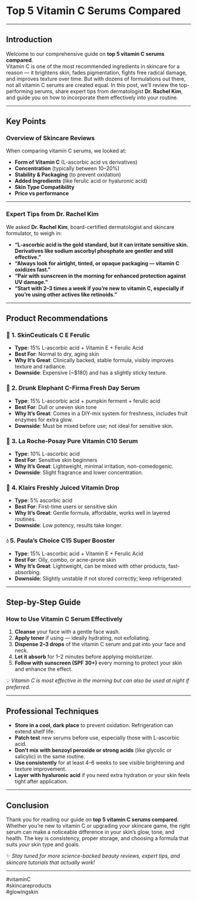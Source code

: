 # Top 5 Vitamin C Serums Compared  

---

## Introduction

Welcome to our comprehensive guide on **top 5 vitamin C serums compared**.  
Vitamin C is one of the most recommended ingredients in skincare for a reason — it brightens skin, fades pigmentation, fights free radical damage, and improves texture over time. But with dozens of formulations out there, not all vitamin C serums are created equal. In this post, we’ll review the top-performing serums, share expert tips from dermatologist **Dr. Rachel Kim**, and guide you on how to incorporate them effectively into your routine.

---

## Key Points

### Overview of Skincare Reviews

When comparing vitamin C serums, we looked at:

- **Form of Vitamin C** (L-ascorbic acid vs derivatives)  
- **Concentration** (typically between 10–20%)  
- **Stability & Packaging** (to prevent oxidation)  
- **Added Ingredients** (like ferulic acid or hyaluronic acid)  
- **Skin Type Compatibility**  
- **Price vs performance**

---

### Expert Tips from Dr. Rachel Kim

We asked **Dr. Rachel Kim**, board-certified dermatologist and skincare formulator, to weigh in:

- **“L-ascorbic acid is the gold standard, but it can irritate sensitive skin. Derivatives like sodium ascorbyl phosphate are gentler and still effective.”**  
- **“Always look for airtight, tinted, or opaque packaging — vitamin C oxidizes fast.”**  
- **“Pair with sunscreen in the morning for enhanced protection against UV damage.”**  
- **“Start with 2–3 times a week if you’re new to vitamin C, especially if you’re using other actives like retinoids.”**

---

## Product Recommendations

### 🥇 **1. SkinCeuticals C E Ferulic**  
- **Type**: 15% L-ascorbic acid + Vitamin E + Ferulic Acid  
- **Best For**: Normal to dry, aging skin  
- **Why It’s Great**: Clinically backed, stable formula, visibly improves texture and radiance.  
- **Downside**: Expensive (~$180) and has a slightly sticky texture.

### 🥈 **2. Drunk Elephant C-Firma Fresh Day Serum**  
- **Type**: 15% L-ascorbic acid + pumpkin ferment + ferulic acid  
- **Best For**: Dull or uneven skin tone  
- **Why It’s Great**: Comes in a DIY-mix system for freshness, includes fruit enzymes for extra glow.  
- **Downside**: Must be mixed before use; not ideal for sensitive skin.

### 🥉 **3. La Roche-Posay Pure Vitamin C10 Serum**  
- **Type**: 10% L-ascorbic acid  
- **Best For**: Sensitive skin beginners  
- **Why It’s Great**: Lightweight, minimal irritation, non-comedogenic.  
- **Downside**: Slight fragrance and lower concentration.

### 🌿 **4. Klairs Freshly Juiced Vitamin Drop**  
- **Type**: 5% ascorbic acid  
- **Best For**: First-time users or sensitive skin  
- **Why It’s Great**: Gentle formula, affordable, works well in layered routines.  
- **Downside**: Low potency, results take longer.

### 💧 **5. Paula’s Choice C15 Super Booster**  
- **Type**: 15% L-ascorbic acid + Vitamin E + Ferulic Acid  
- **Best For**: Oily, combo, or acne-prone skin  
- **Why It’s Great**: Lightweight, can be mixed with other products, fast-absorbing.  
- **Downside**: Slightly unstable if not stored correctly; keep refrigerated.

---

## Step-by-Step Guide

### How to Use Vitamin C Serum Effectively

1. **Cleanse** your face with a gentle face wash.  
2. **Apply toner** if using — ideally hydrating, not exfoliating.  
3. **Dispense 2–3 drops** of the vitamin C serum and pat into your face and neck.  
4. **Let it absorb** for 1–2 minutes before applying moisturizer.  
5. **Follow with sunscreen (SPF 30+)** every morning to protect your skin and enhance the effect.

💡 *Vitamin C is most effective in the morning but can also be used at night if preferred.*

---

## Professional Techniques

- **Store in a cool, dark place** to prevent oxidation. Refrigeration can extend shelf life.  
- **Patch test** new serums before use, especially those with L-ascorbic acid.  
- **Don’t mix with benzoyl peroxide or strong acids** (like glycolic or salicylic) in the same routine.  
- **Use consistently** for at least 4–6 weeks to see visible brightening and texture improvement.  
- **Layer with hyaluronic acid** if you need extra hydration or your skin feels tight after application.

---

## Conclusion

Thank you for reading our guide on **top 5 vitamin C serums compared**.  
Whether you’re new to vitamin C or upgrading your skincare game, the right serum can make a noticeable difference in your skin’s glow, tone, and health. The key is consistency, proper storage, and choosing a formula that suits *your* skin type and goals.

✨ *Stay tuned for more science-backed beauty reviews, expert tips, and skincare tutorials that actually work!*

---

#vitaminC  
#skincareproducts  
#glowingskin  

